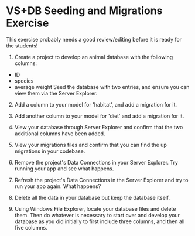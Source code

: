 # VS+DB Seeding and Migrations Exercise
This exercise probably needs a good review/editing before it is ready for the students!


1. Create a project to develop an animal database with the following columns:
  * ID
  * species
  * average weight
Seed the database with two entries, and ensure you can view them via the Server Explorer.

2. Add a column to your model for 'habitat', and add a migration for it.

3. Add another column to your model for 'diet' and add a migration for it.

4. View your database through Server Explorer and confirm that the two additional columns have been added.

5. View your migrations files and confirm that you can find the up migrations in your codebase.

6. Remove the project's Data Connections in your Server Explorer.  Try running your app and see what happens.

7. Refresh the project's Data Connections in the Server Explorer and try to run your app again.  What happens?

8. Delete all the data in your database but keep the database itself.

9. Using Windows File Explorer, locate your database files and delete them.  Then do whatever is necessary to start over and develop your database as you did initially to first include three columns, and then all five columns. 
